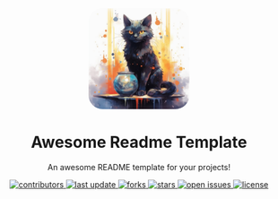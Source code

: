 <div align="center">

  <img src="assets/logo.png" alt="logo" height="auto" style="display: inline-block; max-width: 180px; border-radius: 25px;text-align: center;" />
  <h1>Awesome Readme Template</h1>
  
  <p>
    An awesome README template for your projects! 
  </p>

  <!-- Badges -->
<p>
  <a href="https://github.comPinkR1ver/Destiny-cat/graphs/contributors">
    <img src="https://img.shields.io/github/contributorsPinkR1ver/Destiny-cat" alt="contributors" />
  </a>
  <a href="">
    <img src="https://img.shields.io/github/last-commitPinkR1ver/Destiny-cat" alt="last update" />
  </a>
  <a href="https://github.comPinkR1ver/Destiny-cat/network/members">
    <img src="https://img.shields.io/github/forksPinkR1ver/Destiny-cat" alt="forks" />
  </a>
  <a href="https://github.comPinkR1ver/Destiny-cat/stargazers">
    <img src="https://img.shields.io/github/starsPinkR1ver/Destiny-cat" alt="stars" />
  </a>
  <a href="https://github.comPinkR1ver/Destiny-cat/issues/">
    <img src="https://img.shields.io/github/issuesPinkR1ver/Destiny-cat" alt="open issues" />
  </a>
  <a href="https://github.comPinkR1ver/Destiny-cat/blob/master/LICENSE">
    <img src="https://img.shields.io/github/licensePinkR1ver/Destiny-cat.svg" alt="license" />
  </a>
</p>
</div>